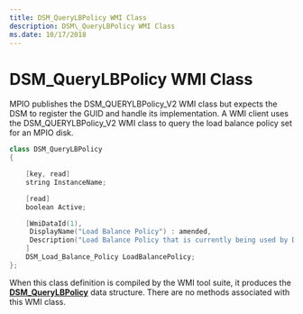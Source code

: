 ```yaml
---
title: DSM_QueryLBPolicy WMI Class
description: DSM\_QueryLBPolicy WMI Class
ms.date: 10/17/2018
---
```


# DSM\_QueryLBPolicy WMI Class


MPIO publishes the DSM\_QUERYLBPolicy\_V2 WMI class but expects the DSM to register the GUID and handle its implementation. A WMI client uses the DSM\_QUERYLBPolicy\_V2 WMI class to query the load balance policy set for an MPIO disk.

```cpp
class DSM_QueryLBPolicy
{

    [key, read]
    string InstanceName;

    [read]
    boolean Active;

    [WmiDataId(1),
     DisplayName("Load Balance Policy") : amended,
     Description("Load Balance Policy that is currently being used by DSM") : amended
    ]
    DSM_Load_Balance_Policy LoadBalancePolicy;
};
```

When this class definition is compiled by the WMI tool suite, it produces the [**DSM\_QueryLBPolicy**](/windows-hardware/drivers/ddi/mpiodisk/ns-mpiodisk-_dsm_querylbpolicy) data structure. There are no methods associated with this WMI class.

 

